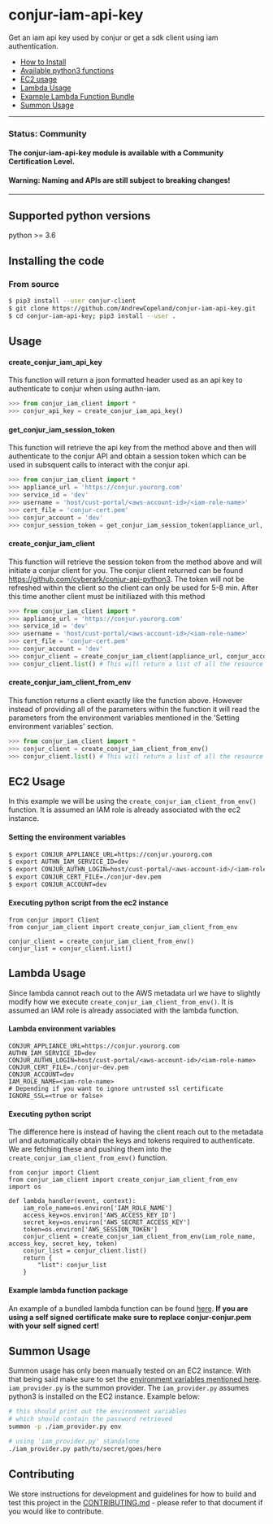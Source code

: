 # conjur-iam-api-key
Get an iam api key used by conjur or get a sdk client using iam authentication.
- [How to Install](#from-source)
- [Available python3 functions](#usage)
- [EC2 usage](#ec2-usage)
- [Lambda Usage](#lambda-usage)
- [Example Lambda Function Bundle](#example-lambda-function-package)
- [Summon Usage](#summon-usage)


---

### **Status**: Community
#### The conjur-iam-api-key module is available with a Community Certification Level.
#### **Warning: Naming and APIs are still subject to breaking changes!**

---


## Supported python versions
python >= 3.6

## Installing the code

### From source
```bash
$ pip3 install --user conjur-client
$ git clone https://github.com/AndrewCopeland/conjur-iam-api-key.git
$ cd conjur-iam-api-key; pip3 install --user .
```

## Usage
#### create_conjur_iam_api_key

This function will return a json formatted header used as an api key to authenticate to conjur when using authn-iam.

```python
>>> from conjur_iam_client import *
>>> conjur_api_key = create_conjur_iam_api_key()
```

#### get_conjur_iam_session_token

This function will retrieve the api key from the method above and then will authenticate to the conjur API and obtain a session token which can be used in subsquent calls to interact with the conjur api.

```python
>>> from conjur_iam_client import *
>>> appliance_url = 'https://conjur.yourorg.com'
>>> service_id = 'dev'
>>> username = 'host/cust-portal/<aws-account-id>/<iam-role-name>'
>>> cert_file = 'conjur-cert.pem'
>>> conjur_account = 'dev'
>>> conjur_session_token = get_conjur_iam_session_token(appliance_url, conjur_account, service_id, username, cert_file)
```

#### create_conjur_iam_client

This function will retrieve the session token from the method above and will initiate a conjur client for you. The conjur client returned can be found https://github.com/cyberark/conjur-api-python3. The token will not be refreshed within the client so the client can only be used for 5-8 min. After this time another client must be initiliazed with this method

```python
>>> from conjur_iam_client import *
>>> appliance_url = 'https://conjur.yourorg.com'
>>> service_id = 'dev'
>>> username = 'host/cust-portal/<aws-account-id>/<iam-role-name>'
>>> cert_file = 'conjur-cert.pem'
>>> conjur_account = 'dev'
>>> conjur_client = create_conjur_iam_client(appliance_url, conjur_account, service_id, username, cert_file)
>>> conjur_client.list() # This will return a list of all the resource you have access to. See https://github.com/cyberark/conjur-api-python3 for all of the methods this client supports.
```

#### create_conjur_iam_client_from_env

This function returns a client exactly like the function above. However instead of providing all of the parameters within the function it will read the parameters from the environment variables mentioned in the 'Setting environment variables' section.

```python
>>> from conjur_iam_client import *
>>> conjur_client = create_conjur_iam_client_from_env()
>>> conjur_client.list() # This will return a list of all the resource you have access to. See https://github.com/cyberark/conjur-api-python3 for all of the methods this client supports.
```

## EC2 Usage
In this example we will be using the `create_conjur_iam_client_from_env()` function. It is assumed an IAM role is already associated with the ec2 instance.

#### Setting the environment variables
```bash
$ export CONJUR_APPLIANCE_URL=https://conjur.yourorg.com
$ export AUTHN_IAM_SERVICE_ID=dev
$ export CONJUR_AUTHN_LOGIN=host/cust-portal/<aws-account-id>/<iam-role-name>
$ export CONJUR_CERT_FILE=./conjur-dev.pem
$ export CONJUR_ACCOUNT=dev
```

#### Executing python script from the ec2 instance
```python3
from conjur import Client
from conjur_iam_client import create_conjur_iam_client_from_env

conjur_client = create_conjur_iam_client_from_env()
conjur_list = conjur_client.list()
```

## Lambda Usage
Since lambda cannot reach out to the AWS metadata url we have to slightly modify how we execute `create_conjur_iam_client_from_env()`. It is assumed an IAM role is already associated with the lambda function.

#### Lambda environment variables
```
CONJUR_APPLIANCE_URL=https://conjur.yourorg.com
AUTHN_IAM_SERVICE_ID=dev
CONJUR_AUTHN_LOGIN=host/cust-portal/<aws-account-id>/<iam-role-name>
CONJUR_CERT_FILE=./conjur-dev.pem
CONJUR_ACCOUNT=dev
IAM_ROLE_NAME=<iam-role-name>
# Depending if you want to ignore untrusted ssl certificate
IGNORE_SSL=<true or false>
```

#### Executing python script
The difference here is instead of having the client reach out to the metadata url and automatically obtain the keys and tokens required to authenticate. We are fetching these and pushing them into the `create_conjur_iam_client_from_env()` function.
```python3
from conjur import Client
from conjur_iam_client import create_conjur_iam_client_from_env
import os

def lambda_handler(event, context):
    iam_role_name=os.environ['IAM_ROLE_NAME']
    access_key=os.environ['AWS_ACCESS_KEY_ID']
    secret_key=os.environ['AWS_SECRET_ACCESS_KEY']
    token=os.environ['AWS_SESSION_TOKEN']
    conjur_client = create_conjur_iam_client_from_env(iam_role_name, access_key, secret_key, token)
    conjur_list = conjur_client.list()
    return {
        "list": conjur_list
    }
```

#### 
#### Example lambda function package
An example of a bundled lambda function can be found [here](https://github.com/AndrewCopeland/conjur-iam-api-key/blob/master/lambda_function_package.zip). **If you are using a self signed certificate make sure to replace conjur-conjur.pem with your self signed cert!**

## Summon Usage
Summon usage has only been manually tested on an EC2 instance. With that being said make sure to set the [environment variables mentioned here](#ec2-usage). `iam_provider.py` is the summon provider. The `iam_provider.py` assumes python3 is installed on the EC2 instance. Example below:
```bash
# this should print out the environment variables 
# which should contain the password retrieved
summon -p ./iam_provider.py env

# using 'iam_provider.py' standalone
./iam_provider.py path/to/secret/goes/here
```
## Contributing

We store instructions for development and guidelines for how to build and test this
project in the [CONTRIBUTING.md](CONTRIBUTING.md) - please refer to that document
if you would like to contribute.
